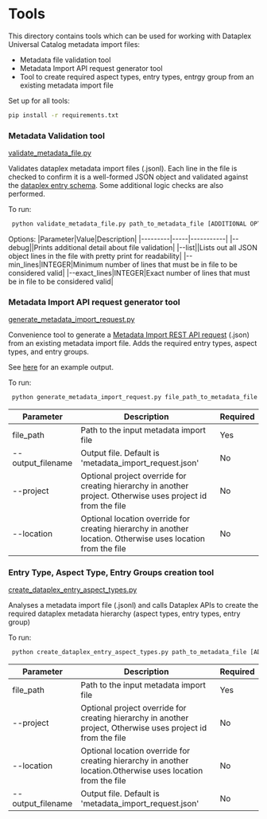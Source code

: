 # Tools
This directory contains tools which can be used for working with Dataplex Universal Catalog metadata import files:

* Metadata file validation tool
* Metadata Import API request generator tool
* Tool to create required aspect types, entry types, entrgy group from an existing metadata import file

Set up for all tools:
```bash
pip install -r requirements.txt
```

### Metadata Validation tool
[validate_metadata_file.py](validate_metadata_file.py)

Validates dataplex metadata import files (.jsonl). Each line in the file is checked to confirm it is a well-formed JSON object and validated against the [dataplex entry schema](https://cloud.google.com/dataplex/docs/import-metadata#import-item). Some additional logic checks are also performed.

To run:
```bash
 python validate_metadata_file.py path_to_metadata_file [ADDITIONAL OPTIONS see below]
```

Options:
|Parameter|Value|Description|
|---------|-----|-----------|
|--debug||Prints additional detail about file validation|
|--list||Lists out all JSON object lines in the file with pretty print for readability|
|--min_lines|INTEGER|Minimum number of lines that must be in file to be considered valid|
|--exact_lines|INTEGER|Exact number of lines that must be in file to be considered valid|

### Metadata Import API request generator tool
[generate_metadata_import_request.py](generate_metadata_import_request.py)

Convenience tool to generate a [Metadata Import REST API request](https://cloud.google.com/dataplex/docs/import-metadata#import-metadata) (.json) from an existing metadata import file. Adds the required entry types, aspect types, and entry groups. 

See [here](../oracle-connector/sample/metadata_import_request.json) for an example output. 

To run:
```bash
 python generate_metadata_import_request.py file_path_to_metadata_file
```

|Parameter|Description|Required|
|---------|-----|-----------|
file_path|Path to the input metadata import file|Yes|
--output_filename|Output file. Default is 'metadata_import_request.json'|No|
--project|Optional project override for creating hierarchy in another project. Otherwise uses project id from the file|No|
--location|Optional location override for creating hierarchy in another location. Otherwise uses location from the file|No|

### Entry Type, Aspect Type, Entry Groups creation tool
[create_dataplex_entry_aspect_types.py](create_dataplex_entry_aspect_types.py)

Analyses a metadata import file (.jsonl) and calls Dataplex APIs to create the required dataplex metadata hierarchy (aspect types, entry types, entry group)

To run:
```bash
 python create_dataplex_entry_aspect_types.py path_to_metadata_file [ADDITIONAL OPTIONS see below]
```

|Parameter|Description|Required|
|---------|-----|-----------|
file_path|Path to the input metadata import file|Yes|
--project|Optional project override for creating hierarchy in another project, Otherwise uses project id from the file|No|
--location|Optional location override for creating hierarchy in another location.Otherwise uses location from the file|No|
--output_filename|Output file. Default is 'metadata_import_request.json'|No|
